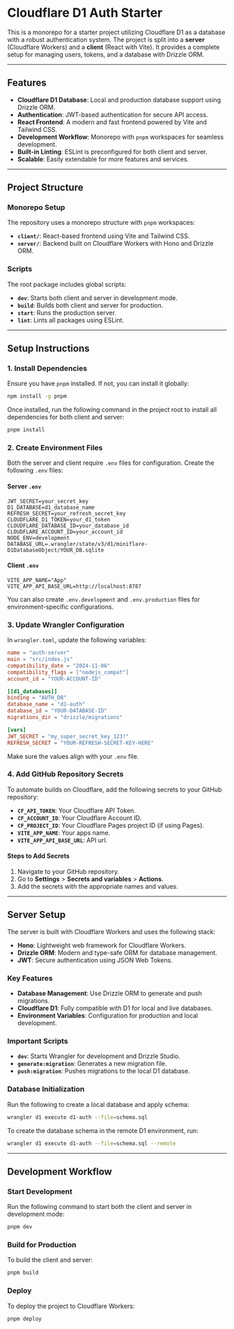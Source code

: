 # Cloudflare D1 Auth Starter

This is a monorepo for a starter project utilizing Cloudflare D1 as a database with a robust authentication system. The project is split into a **server** (Cloudflare Workers) and a **client** (React with Vite). It provides a complete setup for managing users, tokens, and a database with Drizzle ORM.

---

## Features

- **Cloudflare D1 Database**: Local and production database support using Drizzle ORM.
- **Authentication**: JWT-based authentication for secure API access.
- **React Frontend**: A modern and fast frontend powered by Vite and Tailwind CSS.
- **Development Workflow**: Monorepo with `pnpm` workspaces for seamless development.
- **Built-in Linting**: ESLint is preconfigured for both client and server.
- **Scalable**: Easily extendable for more features and services.

---

## Project Structure

### Monorepo Setup
The repository uses a monorepo structure with `pnpm` workspaces:

- **`client/`**: React-based frontend using Vite and Tailwind CSS.
- **`server/`**: Backend built on Cloudflare Workers with Hono and Drizzle ORM.

### Scripts
The root package includes global scripts:
- **`dev`**: Starts both client and server in development mode.
- **`build`**: Builds both client and server for production.
- **`start`**: Runs the production server.
- **`lint`**: Lints all packages using ESLint.

---

## Setup Instructions

### 1. Install Dependencies

Ensure you have `pnpm` installed. If not, you can install it globally:

```bash
npm install -g pnpm
```

Once installed, run the following command in the project root to install all dependencies for both client and server:

```bash
pnpm install
```

### 2. Create Environment Files

Both the server and client require `.env` files for configuration. Create the following `.env` files:

#### Server `.env`
```env
JWT_SECRET=your_secret_key
D1_DATABASE=d1_database_name
REFRESH_SECRET=your_refresh_secret_key
CLOUDFLARE_D1_TOKEN=your_d1_token
CLOUDFLARE_DATABASE_ID=your_database_id
CLOUDFLARE_ACCOUNT_ID=your_account_id
NODE_ENV=development
DATABASE_URL=.wrangler/state/v3/d1/miniflare-D1DatabaseObject/YOUR_DB.sqlite
```

#### Client `.env`
```env
VITE_APP_NAME="App"
VITE_APP_API_BASE_URL=http://localhost:8787
```

You can also create `.env.development` and `.env.production` files for environment-specific configurations.

### 3. Update Wrangler Configuration

In `wrangler.toml`, update the following variables:

```toml
name = "auth-server"
main = "src/index.js"
compatibility_date = "2024-11-06"
compatibility_flags = ["nodejs_compat"]
account_id = "YOUR-ACCOUNT-ID"

[[d1_databases]]
binding = "AUTH_DB"
database_name = "d1-auth"
database_id = "YOUR-DATABASE-ID"
migrations_dir = "drizzle/migrations"

[vars]
JWT_SECRET = "my_super_secret_key_123!"
REFRESH_SECRET = "YOUR-REFRESH-SECRET-KEY-HERE"
```

Make sure the values align with your `.env` file.

### 4. Add GitHub Repository Secrets

To automate builds on Cloudflare, add the following secrets to your GitHub repository:

- **`CF_API_TOKEN`**: Your Cloudflare API Token.
- **`CF_ACCOUNT_ID`**: Your Cloudflare Account ID.
- **`CF_PROJECT_ID`**: Your Cloudflare Pages project ID (if using Pages).
- **`VITE_APP_NAME`**: Your apps name.
- **`VITE_APP_API_BASE_URL`**: API url.

#### Steps to Add Secrets
1. Navigate to your GitHub repository.
2. Go to **Settings** > **Secrets and variables** > **Actions**.
3. Add the secrets with the appropriate names and values.

---

## Server Setup

The server is built with Cloudflare Workers and uses the following stack:
- **Hono**: Lightweight web framework for Cloudflare Workers.
- **Drizzle ORM**: Modern and type-safe ORM for database management.
- **JWT**: Secure authentication using JSON Web Tokens.

### Key Features
- **Database Management**: Use Drizzle ORM to generate and push migrations.
- **Cloudflare D1**: Fully compatible with D1 for local and live databases.
- **Environment Variables**: Configuration for production and local development.

### Important Scripts
- **`dev`**: Starts Wrangler for development and Drizzle Studio.
- **`generate:migration`**: Generates a new migration file.
- **`push:migration`**: Pushes migrations to the local D1 database.

### Database Initialization

Run the following to create a local database and apply schema:

```bash
wrangler d1 execute d1-auth --file=schema.sql
```

To create the database schema in the remote D1 environment, run:

```bash
wrangler d1 execute d1-auth --file=schema.sql --remote
```

---

## Development Workflow

### Start Development

Run the following command to start both the client and server in development mode:

```bash
pnpm dev
```

### Build for Production

To build the client and server:

```bash
pnpm build
```

### Deploy

To deploy the project to Cloudflare Workers:

```bash
pnpm deploy
```
